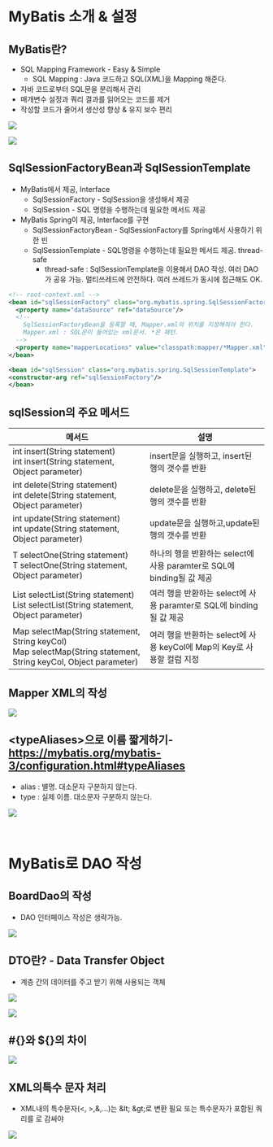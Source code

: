 
# MyBatis 소개 & 설정


## MyBatis란?
  * SQL Mapping Framework - Easy & Simple
    * SQL Mapping : Java 코드하고 SQL(XML)을 Mapping 해준다.
  * 자바 코드로부터 SQL문을 분리해서 관리
  * 매개변수 설정과 쿼리 결과를 읽어오는 코드를 제거
  * 작성할 코드가 줄어서 생산성 향상 & 유지 보수 편리

<a href='https://ifh.cc/v-pt9Qmh' target='_blank'><img src='https://ifh.cc/g/pt9Qmh.png' border='0'></a>

<a href='https://ifh.cc/v-Z8D3st' target='_blank'><img src='https://ifh.cc/g/Z8D3st.jpg' border='0'></a>



## SqlSessionFactoryBean과 SqlSessionTemplate
  * MyBatis에서 제공, Interface
    * SqlSessionFactory - SqlSession을 생성해서 제공
    * SqlSession - SQL 명령을 수행하는데 필요한 메서드 제공
  * MyBatis Spring이 제공, Interface를 구현
    * SqlSessionFactoryBean - SqlSessionFactory를 Spring에서 사용하기 위한 빈
    * SqlSessionTemplate - SQL명령을 수행하는데 필요한 메서드 제공. thread-safe
      * thread-safe :  SqlSessionTemplate을 이용해서 DAO 작성. 여러 DAO가 공유 가능.
                        멀티쓰레드에 안전하다. 여러 쓰레드가 동시에 접근해도 OK.

~~~XML
<!-- root-context.xml -->
<bean id="sqlSessionFactory" class="org.mybatis.spring.SqlSessionFactoryBean">
  <property name="dataSource" ref="dataSource"/>
  <!--
    SqlSessionFactoryBean을 등록할 때, Mapper.xml의 위치를 지정해줘야 한다.
    Mapper.xml : SQL문이 들어있는 xml문서. *은 패턴.
  -->
  <property name="mapperLocations" value="classpath:mapper/*Mapper.xml"/>
</bean>

<bean id="sqlSession" class="org.mybatis.spring.SqlSessionTemplate">
<constructor-arg ref="sqlSessionFactory"/>
</bean>
~~~

## sqlSession의 주요 메서드

| 메서드 | 설명 |
| ----- | ---- |
| int insert(String statement) <br> int insert(String statement, Object parameter) |	insert문을 실행하고, insert된 행의 갯수를 반환 |
| int delete(String statement) <br> int delete(String statement, Object parameter) | delete문을 실행하고, delete된 행의 갯수를 반환 |
| int update(String statement) <br> int update(String statement, Object parameter) |	update문을 실행하고,update된 행의 갯수를 반환 |
| T selectOne(String statement) <br> T selectOne(String statement, Object parameter) | 하나의 행을 반환하는 select에 사용 paramter로 SQL에 binding될 값 제공 |
| List selectList(String statement) <br> List selectList(String statement, Object parameter) |	여러 행을 반환하는 select에 사용 paramter로 SQL에 binding될 값 제공 |
| Map selectMap(String statement, String keyCol) <br> Map selectMap(String statement, String keyCol, Object parameter) |	여러 행을 반환하는 select에 사용 keyCol에 Map의 Key로 사용할 컬럼 지정 |

## Mapper XML의 작성

<a href='https://ifh.cc/v-0mxOAL' target='_blank'><img src='https://ifh.cc/g/0mxOAL.jpg' border='0'></a>


## \<typeAliases>으로 이름 짧게하기-https://mybatis.org/mybatis-3/configuration.html#typeAliases
  * alias : 별명. 대소문자 구분하지 않는다.
  * type : 실제 이름. 대소문자 구분하지 않는다.

<a href='https://ifh.cc/v-wxY4w8' target='_blank'><img src='https://ifh.cc/g/wxY4w8.jpg' border='0'></a>

<br>

# MyBatis로 DAO 작성


## BoardDao의 작성
  * DAO 인터페이스 작성은 생략가능.

<a href='https://ifh.cc/v-rr55mj' target='_blank'><img src='https://ifh.cc/g/rr55mj.jpg' border='0'></a>


## DTO란? - Data Transfer Object
  * 계층 간의 데이터를 주고 받기 위해 사용되는 객체

<a href='https://ifh.cc/v-18xW9V' target='_blank'><img src='https://ifh.cc/g/18xW9V.jpg' border='0'></a>

<a href='https://ifh.cc/v-MQ0g5Y' target='_blank'><img src='https://ifh.cc/g/MQ0g5Y.png' border='0'></a>


## #{}와 ${}의 차이

<a href='https://ifh.cc/v-9hQgz3' target='_blank'><img src='https://ifh.cc/g/9hQgz3.jpg' border='0'></a>

## XML의특수 문자 처리
  * XML내의 특수문자(<, >,&,...)는 \&lt; \&gt;로 변환 필요 
또는 특수문자가 포함된 쿼리를 <![CDATA[와]]>로 감싸야

<a href='https://ifh.cc/v-FCpq6K' target='_blank'><img src='https://ifh.cc/g/FCpq6K.png' border='0'></a>

